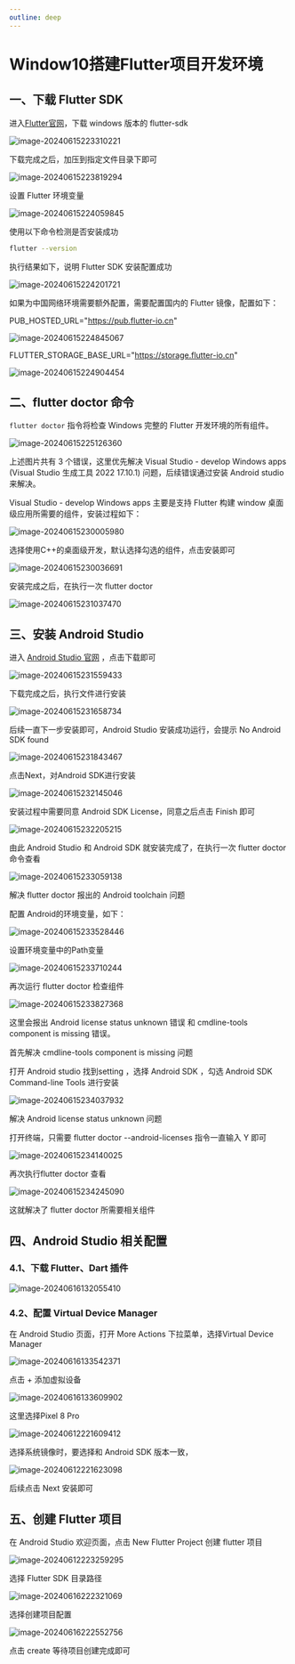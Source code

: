 ```yaml
---
outline: deep
---
```


# Window10搭建Flutter项目开发环境

## 一、下载 Flutter SDK

进入[Flutter官网](https://docs.flutter.cn/get-started/install/windows/desktop?tab=download)，下载 windows 版本的 flutter-sdk

![image-20240615223310221](https://gitee.com/caigh1012/assets/raw/main/learn/flutter/flutter-window-dev/image-20240615223310221.png)

下载完成之后，加压到指定文件目录下即可

![image-20240615223819294](https://gitee.com/caigh1012/assets/raw/main/learn/flutter/flutter-window-dev/image-20240615223819294.png)

设置 Flutter 环境变量

![image-20240615224059845](https://gitee.com/caigh1012/assets/raw/main/learn/flutter/flutter-window-dev/image-20240615224059845.png)

使用以下命令检测是否安装成功

```bash
flutter --version
```

执行结果如下，说明 Flutter SDK 安装配置成功

![image-20240615224201721](https://gitee.com/caigh1012/assets/raw/main/learn/flutter/flutter-window-dev/image-20240615224201721.png)

如果为中国网络环境需要额外配置，需要配置国内的 Flutter 镜像，配置如下：

PUB_HOSTED_URL="https://pub.flutter-io.cn"

![image-20240615224845067](https://gitee.com/caigh1012/assets/raw/main/learn/flutter/flutter-window-dev/image-20240615224845067.png)

FLUTTER_STORAGE_BASE_URL="https://storage.flutter-io.cn"

![image-20240615224904454](https://gitee.com/caigh1012/assets/raw/main/learn/flutter/flutter-window-dev/image-20240615224904454.png)

## 二、flutter doctor 命令

`flutter doctor` 指令将检查 Windows 完整的 Flutter 开发环境的所有组件。

![image-20240615225126360](https://gitee.com/caigh1012/assets/raw/main/learn/flutter/flutter-window-dev/image-20240615225126360.png)

上述图片共有 3 个错误，这里优先解决 Visual Studio - develop Windows apps (Visual Studio 生成工具 2022 17.10.1) 问题，后续错误通过安装 Android studio 来解决。

Visual Studio - develop Windows apps 主要是支持 Flutter 构建 window 桌面级应用所需要的组件，安装过程如下：

![image-20240615230005980](https://gitee.com/caigh1012/assets/raw/main/learn/flutter/flutter-window-dev/image-20240615230005980.png)

选择使用C++的桌面级开发，默认选择勾选的组件，点击安装即可

![image-20240615230036691](https://gitee.com/caigh1012/assets/raw/main/learn/flutter/flutter-window-dev/image-20240615230036691.png)

安装完成之后，在执行一次 flutter doctor

![image-20240615231037470](https://gitee.com/caigh1012/assets/raw/main/learn/flutter/flutter-window-dev/image-20240615231037470.png)

## 三、安装 Android Studio

进入 [Android Studio 官网](https://developer.android.google.cn/studio?hl=ru) ，点击下载即可

![image-20240615231559433](https://gitee.com/caigh1012/assets/raw/main/learn/flutter/flutter-window-dev/image-20240615231559433.png)

下载完成之后，执行文件进行安装

![image-20240615231658734](https://gitee.com/caigh1012/assets/raw/main/learn/flutter/flutter-window-dev/image-20240615231658734.png)

后续一直下一步安装即可，Android Studio 安装成功运行，会提示 No Android SDK found

![image-20240615231843467](https://gitee.com/caigh1012/assets/raw/main/learn/flutter/flutter-window-dev/image-20240615231843467.png)

点击Next，对Android SDK进行安装

![image-20240615232145046](https://gitee.com/caigh1012/assets/raw/main/learn/flutter/flutter-window-dev/image-20240615232145046.png)

安装过程中需要同意 Android SDK License，同意之后点击 Finish 即可

![image-20240615232205215](https://gitee.com/caigh1012/assets/raw/main/learn/flutter/flutter-window-dev/image-20240615232205215.png)

由此 Android Studio 和 Android SDK 就安装完成了，在执行一次 flutter doctor 命令查看

![image-20240615233059138](https://gitee.com/caigh1012/assets/raw/main/learn/flutter/flutter-window-dev/image-20240615233059138.png)

解决 flutter doctor 报出的 Android toolchain 问题

配置 Android的环境变量，如下：

![image-20240615233528446](https://gitee.com/caigh1012/assets/raw/main/learn/flutter/flutter-window-dev/image-20240615233528446.png)

设置环境变量中的Path变量

![image-20240615233710244](https://gitee.com/caigh1012/assets/raw/main/learn/flutter/flutter-window-dev/image-20240615233710244.png)

再次运行 flutter doctor 检查组件

![image-20240615233827368](https://gitee.com/caigh1012/assets/raw/main/learn/flutter/flutter-window-dev/image-20240615233827368.png)

这里会报出 Android license status unknown 错误 和 cmdline-tools component is missing 错误。

首先解决 cmdline-tools component is missing 问题

打开 Android studio 找到setting ，选择 Android SDK ，勾选 Android SDK Command-line Tools 进行安装

![image-20240615234037932](https://gitee.com/caigh1012/assets/raw/main/learn/flutter/flutter-window-dev/image-20240615234037932.png)

解决 Android license status unknown 问题

打开终端，只需要 flutter doctor --android-licenses 指令一直输入 Y 即可

![image-20240615234140025](https://gitee.com/caigh1012/assets/raw/main/learn/flutter/flutter-window-dev/image-20240615234140025.png)

再次执行flutter doctor 查看

![image-20240615234245090](https://gitee.com/caigh1012/assets/raw/main/learn/flutter/flutter-window-dev/image-20240615234245090.png)

这就解决了 flutter doctor 所需要相关组件

## 四、Android Studio 相关配置

### 4.1、下载 Flutter、Dart 插件

![image-20240616132055410](https://gitee.com/caigh1012/assets/raw/main/learn/flutter/flutter-window-dev/image-20240616132055410.png)

### 4.2、配置 Virtual Device Manager

在 Android Studio 页面，打开 More Actions 下拉菜单，选择Virtual Device Manager

![image-20240616133542371](https://gitee.com/caigh1012/assets/raw/main/learn/flutter/flutter-window-dev/image-20240616133542371.png)

点击 + 添加虚拟设备

![image-20240616133609902](https://gitee.com/caigh1012/assets/raw/main/learn/flutter/flutter-window-dev/image-20240616133609902.png)

这里选择Pixel 8 Pro

![image-20240612221609412](https://gitee.com/caigh1012/assets/raw/main/learn/flutter/flutter-window-dev/image-20240612221609412.png)

选择系统镜像时，要选择和 Android SDK 版本一致，

![image-20240612221623098](https://gitee.com/caigh1012/assets/raw/main/learn/flutter/flutter-window-dev/image-20240612221623098.png)

后续点击 Next 安装即可

## 五、创建 Flutter 项目

在 Android Studio 欢迎页面，点击 New Flutter Project 创建 flutter 项目

![image-20240612223259295](https://gitee.com/caigh1012/assets/raw/main/learn/flutter/flutter-window-dev/image-20240612223259295.png)

选择 Flutter SDK 目录路径

![image-20240616222321069](https://gitee.com/caigh1012/assets/raw/main/learn/flutter/flutter-window-dev/image-20240616222321069.png)

选择创建项目配置

![image-20240616222552756](https://gitee.com/caigh1012/assets/raw/main/learn/flutter/flutter-window-dev/image-20240616222552756.png)

点击 create 等待项目创建完成即可
